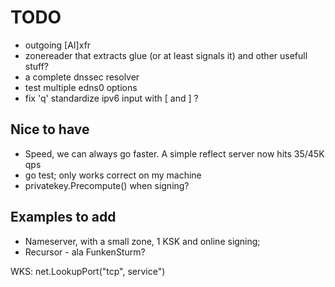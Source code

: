 # TODO

* outgoing [AI]xfr
* zonereader that extracts glue (or at least signals it) and other usefull stuff?
* a complete dnssec resolver
* test multiple edns0 options
* fix 'q' standardize ipv6 input with [ and ] ?

## Nice to have

* Speed, we can always go faster. A simple reflect server now hits 35/45K qps
* go test; only works correct on my machine
* privatekey.Precompute() when signing? 

## Examples to add

* Nameserver, with a small zone, 1 KSK and online signing;
* Recursor - ala FunkenSturm?

WKS: net.LookupPort("tcp", service")
